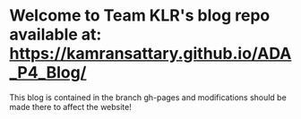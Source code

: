 # Welcome to Team KLR's blog repo available at: https://kamransattary.github.io/ADA_P4_Blog/

This blog is contained in the branch gh-pages and modifications should be made there to affect the website!
